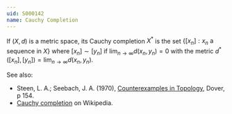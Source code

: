 ```yaml
---
uid: S000142
name: Cauchy Completion
---
```

If $(X,d)$ is a metric space, its Cauchy completion $X^*$ is the set $\{[x_n] : x_n \text{ a sequence in } X\}$ where $[x_n] \sim [y_n]$ if $\lim_{n \rightarrow \infty} d(x_n,y_n) = 0$ with the metric $d^*([x_n],[y_n]) = \lim_{n\rightarrow\infty} d(x_n, y_n)$.

See also:

* Steen, L. A.; Seebach, J. A. (1970), [Counterexamples in Topology](http://books.google.com/books/about/Counterexamples_in_Topology.html?id=DkEuGkOtSrUC), Dover, p 154.
* [Cauchy completion](http://en.wikipedia.org/wiki/Cauchy_completion#Completion) on Wikipedia.

